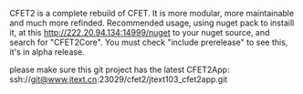 CFET2 is a complete rebuild of CFET.
It is more modular, more maintainable and much more refinded.
Recommended usage, using nuget pack to instaill it, at this http://222.20.94.134:14999/nuget to your nuget source, and  search for "CFET2Core".
You must check "include prerelease" to see this, it's in alpha release.

please make sure this git project has the latest CFET2App:
ssh://git@www.jtext.cn:23029/cfet2/jtext103_cfet2app.git


